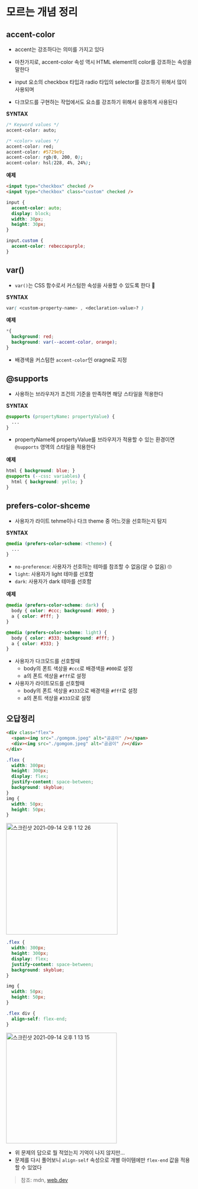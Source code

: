 # 모르는 개념 정리


## accent-color 

- accent는 강조하다는 의미를 가지고 있다

- 마찬가지로, accent-color 속성 역시 HTML element의 color를 강조하는 속성을 말한다

- input 요소의 checkbox 타입과 radio 타입의 selector를 강조하기 위해서 많이 사용되며

- 다크모드를 구현하는 작업에서도 요소를 강조하기 위해서 유용하게 사용된다


**SYNTAX**
```css
/* Keyword values */
accent-color: auto;

/* <color> values */
accent-color: red;
accent-color: #5729e9;
accent-color: rgb(0, 200, 0);
accent-color: hsl(228, 4%, 24%);
```

**예제**

```html
<input type="checkbox" checked />
<input type="checkbox" class="custom" checked />
```

```css
input {
  accent-color: auto;
  display: block;
  width: 30px;
  height: 30px;
}

input.custom {
  accent-color: rebeccapurple;
}
```

## var()

- `var()`는 CSS 함수로서 커스텀한 속성을 사용할 수 있도록 한다 🤩


**SYNTAX**
```css
var( <custom-property-name> , <declaration-value>? )
```

**예제**
```css
*{
  background: red;
  background: var(--accent-color, orange);
}
```

- 배경색을 커스텀한 `accent-color`인 oragne로 지정

## @supports

- 사용하는 브라우저가 조건의 기준을 만족하면 해당 스타일을 적용한다

**SYNTAX**
```css
@supports (propertyName: propertyValue) {
  ...
}
```

- propertyName에 propertyValue를 브라우저가 적용할 수 있는 환경이면 `@supports` 영역의 스타일을 적용한다

**예제**
```css
html { background: blue; }
@supports (--css: variables) {
  html { background: yello; }
} 
```

## prefers-color-shceme

-  사용자가 라이트 tehme이나 다크 theme 중 어느것을 선호하는지 탐지

**SYNTAX**
```css
@media (prefers-color-scheme: <theme>) {
  ...
}
```

- `no-preference`: 사용자가 선호하는 테마를 참조할 수 없음(알 수 없음) 🙄
- `light`: 사용자가 light 테마를 선호함
- `dark`: 사용자가 dark 테마를 선호함

**예제**
```css
@media (prefers-color-scheme: dark) {
  body { color: #ccc; background: #000; }
  a { color: #fff; }
}

@media (prefers-color-scheme: light) {
  body { color: #333; background: #fff; }
  a { color: #333; }
}
```

- 사용자가 다크모드를 선호할때 
  - body의 폰트 색상을 `#ccc`로 배경색을 `#000`로 설정
  - a의 폰트 색상을 `#fff`로 설정
- 사용자가 라이트모드를 선호할때
  - body의 폰트 색상을 `#333`으로 배경색을 `#fff`로 설정
  - a의 폰트 색상을 `#333`으로 설정

## 오답정리

```html
<div class="flex">
  <span><img src="./gomgom.jpeg" alt="곰곰이" /></span>
  <div><img src="./gomgom.jpeg" alt="곰곰이" /></div>
</div>
```
```css
.flex {
  width: 300px;
  height: 300px;
  display: flex;
  justify-content: space-between;
  background: skyblue;
}
img {
  width: 50px;
  height: 50px;
}
```
<img width="301" alt="스크린샷 2021-09-14 오후 1 12 26" src="https://user-images.githubusercontent.com/54147313/133193810-7a7809d0-2d7e-42af-8aa3-ae4de23793a0.png">

```css
.flex {
  width: 300px;
  height: 300px;
  display: flex;
  justify-content: space-between;
  background: skyblue;
}

img {
  width: 50px;
  height: 50px;
}

.flex div {
  align-self: flex-end;
}
```
<img width="299" alt="스크린샷 2021-09-14 오후 1 13 15" src="https://user-images.githubusercontent.com/54147313/133193899-e97fdd58-3f56-4130-8862-709076323727.png">

- 위 문제의 답으로 뭘 적었는지 기억이 나지 않지만...
- 문제를 다시 풀어보니 `align-self` 속성으로 개별 아이템에만 `flex-end` 값을 적용할 수 있었다

> 참조: mdn, [web.dev](https://web.dev/accent-color/)
